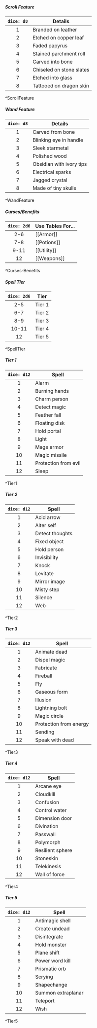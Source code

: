 ##### Scroll Feature
| `dice: d8` | **Details**              |
|:----------:| ------------------------ |
|     1      | Branded on leather       |
|     2      | Etched on copper leaf    |
|     3      | Faded papyrus            |
|     4      | Stained parchment roll   |
|     5      | Carved into bone         |
|     6      | Chiseled on stone slates |
|     7      | Etched into glass        |
|     8      | Tattooed on dragon skin  |
^ScrollFeature

##### Wand Feature
| `dice: d8` | **Details**              |
|:----------:| ------------------------ |
|     1      | Carved from bone         |
|     2      | Blinking eye in handle   |
|     3      | Sleek starmetal          |
|     4      | Polished wood            |
|     5      | Obsidian with ivory tips |
|     6      | Electrical sparks        |
|     7      | Jagged crystal           |
|     8      | Made of tiny skulls      |
^WandFeature

##### Curses/Benefits
| `dice: 2d6` | **Use Tables For...** |
|:-----------:| --------------------- |
|     2-6     | [[Armor]]             |
|     7-8     | [[Potions]]           |
|    9-11     | [[Utility]]           |
|     12      | [[Weapons]]           |
^Curses-Benefits

##### Spell Tier
| `dice: 2d6` | **Tier**   |
|:-----------:| ------ |
|     2-5     | Tier 1 |
|     6-7     | Tier 2 |
|     8-9     | Tier 3 |
|    10-11    | Tier 4 |
|     12      | Tier 5 |
^SpellTier

##### Tier 1
| `dice: d12` | **Spell**            |
|:-----------:| -------------------- |
|      1      | Alarm                |
|      2      | Burning hands        |
|      3      | Charm person         |
|      4      | Detect magic         |
|      5      | Feather fall         |
|      6      | Floating disk        |
|      7      | Hold portal          |
|      8      | Light                |
|      9      | Mage armor           |
|     10      | Magic missile        |
|     11      | Protection from evil |
|     12      | Sleep                |
^Tier1

##### Tier 2
| `dice: d12` | **Spell**       |
|:-----------:| --------------- |
|      1      | Acid arrow      |
|      2      | Alter self      |
|      3      | Detect thoughts |
|      4      | Fixed object    |
|      5      | Hold person     |
|      6      | Invisibility    |
|      7      | Knock           |
|      8      | Levitate        |
|      9      | Mirror image    |
|     10      | Misty step      |
|     11      | Silence         |
|     12      | Web             |
^Tier2

##### Tier 3
| `dice: d12` | **Spell**              |
|:-----------:| ---------------------- |
|      1      | Animate dead           |
|      2      | Dispel magic           |
|      3      | Fabricate              |
|      4      | Fireball               |
|      5      | Fly                    |
|      6      | Gaseous form           |
|      7      | Illusion               |
|      8      | Lightning bolt         |
|      9      | Magic circle           |
|     10      | Protection from energy |
|     11      | Sending                |
|     12      | Speak with dead        |
^Tier3

##### Tier 4
| `dice: d12` | **Spell**        |
|:-----------:| ---------------- |
|      1      | Arcane eye       |
|      2      | Cloudkill        |
|      3      | Confusion        |
|      4      | Control water    |
|      5      | Dimension door   |
|      6      | Divination       |
|      7      | Passwall         |
|      8      | Polymorph        |
|      9      | Resilient sphere |
|     10      | Stoneskin        |
|     11      | Telekinesis      |
|     12      | Wall of force    |
^Tier4

##### Tier 5
| `dice: d12` | **Spell**          |
|:-----------:| ------------------ |
|      1      | Antimagic shell    |
|      2      | Create undead      |
|      3      | Disintegrate       |
|      4      | Hold monster       |
|      5      | Plane shift        |
|      6      | Power word kill    |
|      7      | Prismatic orb      |
|      8      | Scrying            |
|      9      | Shapechange        |
|     10      | Summon extraplanar |
|     11      | Teleport           |
|     12      | Wish               |
^Tier5
